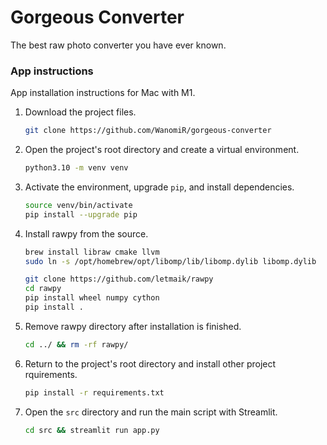 # Gorgeous Converter
The best raw photo converter you have ever known.


### App instructions
App installation instructions for Mac with M1.
1. Download the project files.
    ```bash
   git clone https://github.com/WanomiR/gorgeous-converter
   ```
2. Open the project's root directory and create a virtual environment.
   ```bash
   python3.10 -m venv venv
   ```
3. Activate the environment, upgrade `pip`, and install dependencies.
   ```bash
   source venv/bin/activate
   pip install --upgrade pip
   ```
4. Install rawpy from the source.
    ```bash
    brew install libraw cmake llvm
    sudo ln -s /opt/homebrew/opt/libomp/lib/libomp.dylib libomp.dylib

    git clone https://github.com/letmaik/rawpy
    cd rawpy
    pip install wheel numpy cython
    pip install .
    ```
5. Remove rawpy directory after installation is finished.
    ```bash
   cd ../ && rm -rf rawpy/
   ```
6. Return to the project's root directory and install other project rquirements.
    ```bash
    pip install -r requirements.txt
    ```

7. Open the `src` directory and run the main script with Streamlit.
   ```bash
   cd src && streamlit run app.py
   ```
